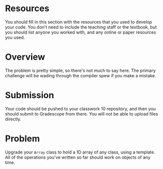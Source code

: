 # Resources
You should fill in this section with the resources that you used to develop your code.  You don't need to include the teaching staff or the textbook, but you should list anyone you worked with, and any online or paper resources you used.

# Overview
The problem is pretty simple, so there's not much to say here.  The primary challenge will be wading through the compiler spew if you make a mistake.

# Submission
Your code should be pushed to your classwork 10 repository, and then you should submit to Gradescope from there.  You will not be able to upload files directly.

# Problem

Upgrade your `Array` class to hold a 1D array of any class, using a template.  All of the operations you've written so far should work on objects of any time.

